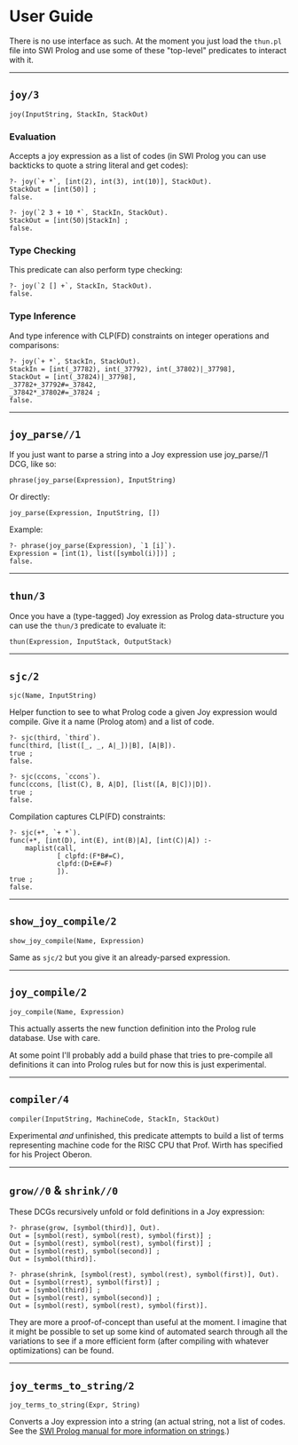 # User Guide

There is no use interface as such.  At the moment you just load the
`thun.pl` file into SWI Prolog and use some of these "top-level"
predicates to interact with it.

------------------

## `joy/3`

    joy(InputString, StackIn, StackOut)

### Evaluation

Accepts a joy expression as a list of codes (in SWI Prolog you can use
backticks to quote a string literal and get codes):

    ?- joy(`+ *`, [int(2), int(3), int(10)], StackOut).
    StackOut = [int(50)] ;
    false.

    ?- joy(`2 3 + 10 *`, StackIn, StackOut).
    StackOut = [int(50)|StackIn] ;
    false.

### Type Checking

This predicate can also perform type checking:

    ?- joy(`2 [] +`, StackIn, StackOut).
    false.

### Type Inference

And type inference with CLP(FD) constraints on integer operations and
comparisons:

    ?- joy(`+ *`, StackIn, StackOut).
    StackIn = [int(_37782), int(_37792), int(_37802)|_37798],
    StackOut = [int(_37824)|_37798],
    _37782+_37792#=_37842,
    _37842*_37802#=_37824 ;
    false.

------------------

## `joy_parse//1`

If you just want to parse a string into a Joy expression use joy_parse//1
DCG, like so:

    phrase(joy_parse(Expression), InputString)

Or directly:

    joy_parse(Expression, InputString, [])


Example:

    ?- phrase(joy_parse(Expression), `1 [i]`).
    Expression = [int(1), list([symbol(i)])] ;
    false.

------------------

## `thun/3`

Once you have a (type-tagged) Joy exression as Prolog data-structure you
can use the `thun/3` predicate to evaluate it:

    thun(Expression, InputStack, OutputStack)


------------------

## `sjc/2`

    sjc(Name, InputString)

Helper function to see to what Prolog code a given Joy expression would
compile.  Give it a name (Prolog atom) and a list of code.

    ?- sjc(third, `third`).
    func(third, [list([_, _, A|_])|B], [A|B]).
    true ;
    false.

    ?- sjc(ccons, `ccons`).
    func(ccons, [list(C), B, A|D], [list([A, B|C])|D]).
    true ;
    false.

Compilation captures CLP(FD) constraints:

    ?- sjc(+*, `+ *`).
    func(+*, [int(D), int(E), int(B)|A], [int(C)|A]) :-
        maplist(call,
                [ clpfd:(F*B#=C),
                clpfd:(D+E#=F)
                ]).
    true ;
    false.

------------------

## `show_joy_compile/2`

    show_joy_compile(Name, Expression)

Same as `sjc/2` but you give it an already-parsed expression.

------------------

## `joy_compile/2`

    joy_compile(Name, Expression)

This actually asserts the new function definition into the Prolog rule
database. Use with care.

At some point I'll probably add a build phase that tries to pre-compile
all definitions it can into Prolog rules but for now this is just
experimental.

------------------

## `compiler/4`

    compiler(InputString, MachineCode, StackIn, StackOut)

Experimental *and* unfinished, this predicate attempts to build a list of
terms representing machine code for the RISC CPU that Prof. Wirth has
specified for his Project Oberon.

------------------

## `grow//0` & `shrink//0`

These DCGs recursively unfold or fold definitions in a Joy expression:

    ?- phrase(grow, [symbol(third)], Out).
    Out = [symbol(rest), symbol(rest), symbol(first)] ;
    Out = [symbol(rest), symbol(rest), symbol(first)] ;
    Out = [symbol(rest), symbol(second)] ;
    Out = [symbol(third)].

    ?- phrase(shrink, [symbol(rest), symbol(rest), symbol(first)], Out).
    Out = [symbol(rrest), symbol(first)] ;
    Out = [symbol(third)] ;
    Out = [symbol(rest), symbol(second)] ;
    Out = [symbol(rest), symbol(rest), symbol(first)].

They are more a proof-of-concept than useful at the moment.  I imagine
that it might be possible to set up some kind of automated search through
all the variations to see if a more efficient form (after compiling with
whatever optimizations) can be found.

------------------

## `joy_terms_to_string/2`

    joy_terms_to_string(Expr, String)

Converts a Joy expression into a string (an actual string, not a list of
codes. See the [SWI Prolog manual for more information on strings](https://www.swi-prolog.org/pldoc/man?section=strings).)

